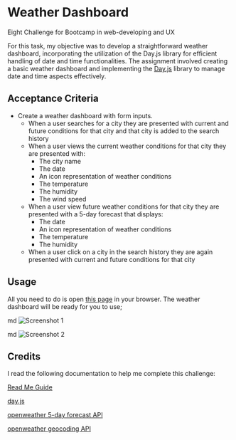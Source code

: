 # Weather Dashboard
Eight Challenge for Bootcamp in web-developing and UX

For this task, my objective was to develop a straightforward weather dashboard, incorporating the utilization of the Day.js library for efficient handling of date and time functionalities. The assignment involved creating a basic weather dashboard and implementing the [Day.js](https://day.js.org/docs/en/display/format)  library to manage date and time aspects effectively.


## Acceptance Criteria

* Create a weather dashboard with form inputs.
  * When a user searches for a city they are presented with current and future conditions for that city and that city is added to the search history
  * When a user views the current weather conditions for that city they are presented with:
    * The city name
    * The date
    * An icon representation of weather conditions
    * The temperature
    * The humidity
    * The wind speed
  * When a user view future weather conditions for that city they are presented with a 5-day forecast that displays:
    * The date
    * An icon representation of weather conditions
    * The temperature
    * The humidity
  * When a user click on a city in the search history they are again presented with current and future conditions for that city




## Usage

 All you need to do is open [this page](https://seyiturbo.github.io/Weatherdashboard/) in your browser. The weather dashboard will be ready for you to use;

md
    ![Screenshot 1]()

md
    ![Screenshot 2]()
   


## Credits

I read the following documentation to help me complete this challenge: 

[Read Me Guide](https://coding-boot-camp.github.io/full-stack/github/professional-readme-guide)

[day.js](https://day.js.org/docs/en/display/format)

[openweather 5-day forecast API](https://openweathermap.org/forecast5#5days)

[openweather geocoding API](https://openweathermap.org/api/geocoding-api#direct_name_fields)


